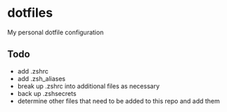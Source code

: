 # dotfiles
My personal dotfile configuration

## Todo
* add .zshrc
* add .zsh_aliases
* break up .zshrc into additional files as necessary
* back up .zshsecrets
* determine other files that need to be added to this repo and add them

